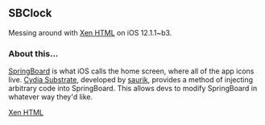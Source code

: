 ## SBClock

Messing around with [Xen HTML](https://incendo.ws/projects/#xenhtml) on iOS 12.1.1~b3.

### About this...

[SpringBoard] is what iOS calls the home screen, where all of the app icons live. [Cydia Substrate], developed by [saurik], provides a method of injecting arbitrary code into SpringBoard. This allows devs to modify SpringBoard in whatever way they'd like.

[Xen HTML](https://github.com/Matchstic/Xen-HTML)

[SpringBoard]: https://www.theiphonewiki.com/wiki//System/Library/CoreServices/SpringBoard.app
[Cydia Substrate]: https://www.theiphonewiki.com/wiki/Cydia_Substrate
[saurik]: http://www.saurik.com/
